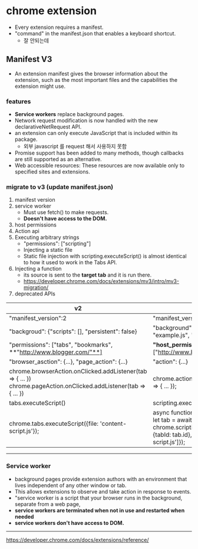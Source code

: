 # chrome extension

- Every extension requires a manifest.
- "command" in the manifest.json that enables a keyboard shortcut.
    - 잘 안되는데

## Manifest V3
- An extension manifest gives the browser information about the extension, such as the most important files and the capabilities the extension might use.
### features
- **Service workers** replace background pages.
- Network request modification is now handled with the new declarativeNetRequest API.
- an extension can only execute JavaScript that is included within its package.
    - 외부 javascript 를 request 해서 사용하지 못함
- Promise support has been added to many methods, though callbacks are still supported as an alternative.
- Web accessible resources: These resources are now available only to specified sites and extensions.

### migrate to v3 (update manifest.json)
1. manifest version
1. service worker
    - Must use fetch() to make requests.
    - **Doesn't have access to the DOM.**
1. host permissions
1. Action api
1. Executing arbitrary strings
    - "permissions": ["scripting"]
    - Injecting a static file
    - Static file injection with scripting.executeScript() is almost identical to how it used to work in the Tabs API.
1. Injecting a function
    - its source is sent to the **target tab** and it is run there.
    - https://developer.chrome.com/docs/extensions/mv3/intro/mv3-migration/
1. deprecated APIs

v2 | v3
--- | ---
"manifest_version":2 | "manifest_version":3
"backgroud": {"scripts": [], "persistent": false} | "background": {"service_worker": "example.js", "type": "module"}
"permissions": ["tabs", "bookmarks", **"http://www.blogger.com/"**] | **"host_permissions"**: ["http://www.blogger.com/"]
"browser_asction": {...}, "page_action": {...} | "action": {...}
chrome.browserAction.onClicked.addListener(tab => { ... })<br>chrome.pageAction.onClicked.addListener(tab => { ... }) | chrome.action.onClicked.addListener(tab => { ... }); 
tabs.executeScript() | scripting.executeScript()
chrome.tabs.executeScript({file: 'content-script.js'}); | async function getCurrentTab() {/* ... */} <br> let tab = await getCurrentTab(); <br>chrome.scripting.executeScript({target: {tabId: tab.id},files: ['content-script.js']});

---
### Service worker
- background pages provide extension authors with an environment that lives independent of any other window or tab.
- This allows extensions to observe and take action in response to events.
- "service worker is a script that your browser runs in the background, separate from a web page,
- **service workers are terminated when not in use and restarted when needed**
- **service workers don't have access to DOM.**

---
https://developer.chrome.com/docs/extensions/reference/
